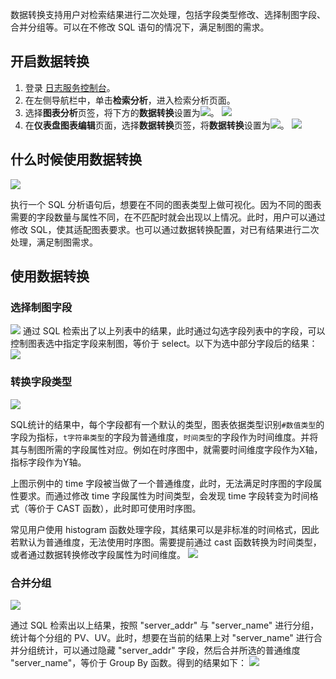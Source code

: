 数据转换支持用户对检索结果进行二次处理，包括字段类型修改、选择制图字段、合并分组等。可以在不修改 SQL 语句的情况下，满足制图的需求。

## 开启数据转换

1. 登录 [日志服务控制台](https://console.cloud.tencent.com/cls)。
2. 在左侧导航栏中，单击**检索分析**，进入检索分析页面。
3. 选择**图表分析**页签，将下方的**数据转换**设置为![](https://qcloudimg.tencent-cloud.cn/raw/90402f86446bf0509031d128da8dddc9.png)。
![](https://qcloudimg.tencent-cloud.cn/raw/1abc366a355679a042b916072757b818.png)
4. 在**仪表盘图表编辑**页面，选择**数据转换**页签，将**数据转换**设置为![](https://qcloudimg.tencent-cloud.cn/raw/90402f86446bf0509031d128da8dddc9.png)。
![](https://qcloudimg.tencent-cloud.cn/raw/58e29c15fa38a3d79381caf80f3be0e9.png)

## 什么时候使用数据转换

![](https://qcloudimg.tencent-cloud.cn/raw/95ab3d34abcec2c538736fcc002ceb00.png)

执行一个 SQL 分析语句后，想要在不同的图表类型上做可视化。因为不同的图表需要的字段数量与属性不同，在不匹配时就会出现以上情况。此时，用户可以通过修改 SQL，使其适配图表要求。也可以通过数据转换配置，对已有结果进行二次处理，满足制图需求。

## 使用数据转换

### 选择制图字段

![](https://qcloudimg.tencent-cloud.cn/raw/622b28a3d107283853c6b732dc663e5a.png)
通过 SQL 检索出了以上列表中的结果，此时通过勾选字段列表中的字段，可以控制图表选中指定字段来制图，等价于 select。以下为选中部分字段后的结果：
![](https://qcloudimg.tencent-cloud.cn/raw/1f480decab2a2e18ded1b739c314b8ef.png)

### 转换字段类型

![](https://qcloudimg.tencent-cloud.cn/raw/f305dc5ce687e92c893151a8f8dde924.png)

SQL统计的结果中，每个字段都有一个默认的类型，图表依据类型识别`#数值类型`的字段为指标，`t字符串类型`的字段为普通维度，`时间类型`的字段作为时间维度。并将其与制图所需的字段属性对应。例如在时序图中，就需要时间维度字段作为X轴，指标字段作为Y轴。

上图示例中的 time 字段被当做了一个普通维度，此时，无法满足时序图的字段属性要求。而通过修改 time 字段属性为时间类型，会发现 time 字段转变为时间格式（等价于 CAST 函数），此时即可使用时序图。

常见用户使用 histogram 函数处理字段，其结果可以是非标准的时间格式，因此若默认为普通维度，无法使用时序图。需要提前通过 cast 函数转换为时间类型，或者通过数据转换修改字段属性为时间维度。
![](https://qcloudimg.tencent-cloud.cn/raw/812b3ebc41ceb8a3090bf12b6b76da04.png)


### 合并分组

![](https://qcloudimg.tencent-cloud.cn/raw/cc6b808d9c75b09c6d4eb59b6a7cb5c9.png)

通过 SQL 检索出以上结果，按照 "server_addr" 与 "server_name" 进行分组，统计每个分组的 PV、UV。此时，想要在当前的结果上对 "server_name" 进行合并分组统计，可以通过隐藏 "server_addr" 字段，然后合并所选的普通维度 "server_name"，等价于 Group By 函数。得到的结果如下：
![](https://qcloudimg.tencent-cloud.cn/raw/636d24a4dd240320a666ebf415017f62.png)
